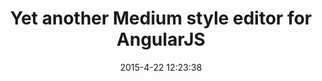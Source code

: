 ---
layout: ngMeditor
title:  "Yet another Medium style editor for AngularJS"
date:   2015-4-22 12:23:38
categories:
---